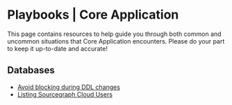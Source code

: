 # Playbooks | Core Application

This page contains resources to help guide you through both common and uncommon situations that Core Application encounters. Please do your part to keep it up-to-date and accurate!

## Databases

- [Avoid blocking during DDL changes](avoid-blocking-during-ddl-changes.md)
- [Listing Sourcegraph Cloud Users](getting-a-list-of-cloud-users.md)


